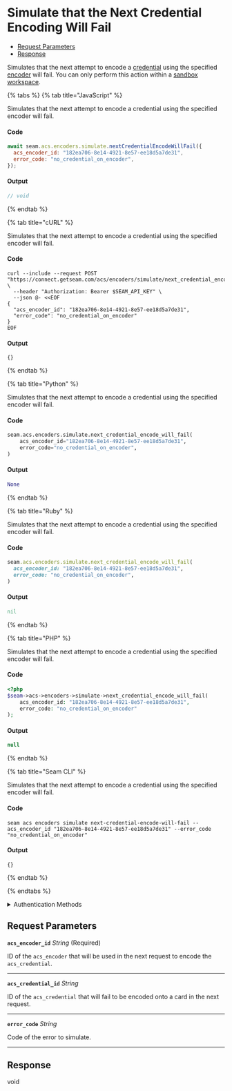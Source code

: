# Simulate that the Next Credential Encoding Will Fail

- [Request Parameters](#request-parameters)
- [Response](#response)

Simulates that the next attempt to encode a [credential](../../../../capability-guides/access-systems/managing-credentials.md) using the specified [encoder](../../../../capability-guides/access-systems/working-with-card-encoders-and-scanners/README.md) will fail. You can only perform this action within a [sandbox workspace](../../../../core-concepts/workspaces/README.md#sandbox-workspaces).


{% tabs %}
{% tab title="JavaScript" %}

Simulates that the next attempt to encode a credential using the specified encoder will fail.

#### Code

```javascript
await seam.acs.encoders.simulate.nextCredentialEncodeWillFail({
  acs_encoder_id: "182ea706-8e14-4921-8e57-ee18d5a7de31",
  error_code: "no_credential_on_encoder",
});
```

#### Output

```javascript
// void
```
{% endtab %}

{% tab title="cURL" %}

Simulates that the next attempt to encode a credential using the specified encoder will fail.

#### Code

```curl
curl --include --request POST "https://connect.getseam.com/acs/encoders/simulate/next_credential_encode_will_fail" \
  --header "Authorization: Bearer $SEAM_API_KEY" \
  --json @- <<EOF
{
  "acs_encoder_id": "182ea706-8e14-4921-8e57-ee18d5a7de31",
  "error_code": "no_credential_on_encoder"
}
EOF
```

#### Output

```curl
{}
```
{% endtab %}

{% tab title="Python" %}

Simulates that the next attempt to encode a credential using the specified encoder will fail.

#### Code

```python
seam.acs.encoders.simulate.next_credential_encode_will_fail(
    acs_encoder_id="182ea706-8e14-4921-8e57-ee18d5a7de31",
    error_code="no_credential_on_encoder",
)
```

#### Output

```python
None
```
{% endtab %}

{% tab title="Ruby" %}

Simulates that the next attempt to encode a credential using the specified encoder will fail.

#### Code

```ruby
seam.acs.encoders.simulate.next_credential_encode_will_fail(
  acs_encoder_id: "182ea706-8e14-4921-8e57-ee18d5a7de31",
  error_code: "no_credential_on_encoder",
)
```

#### Output

```ruby
nil
```
{% endtab %}

{% tab title="PHP" %}

Simulates that the next attempt to encode a credential using the specified encoder will fail.

#### Code

```php
<?php
$seam->acs->encoders->simulate->next_credential_encode_will_fail(
    acs_encoder_id: "182ea706-8e14-4921-8e57-ee18d5a7de31",
    error_code: "no_credential_on_encoder"
);
```

#### Output

```php
null
```
{% endtab %}

{% tab title="Seam CLI" %}

Simulates that the next attempt to encode a credential using the specified encoder will fail.

#### Code

```seam_cli
seam acs encoders simulate next-credential-encode-will-fail --acs_encoder_id "182ea706-8e14-4921-8e57-ee18d5a7de31" --error_code "no_credential_on_encoder"
```

#### Output

```seam_cli
{}
```
{% endtab %}

{% endtabs %}


<details>

<summary>Authentication Methods</summary>

- API key
- Personal access token
  <br>Must also include the `seam-workspace` header in the request.

To learn more, see [Authentication](https://docs.seam.co/latest/api/authentication).
</details>

## Request Parameters

**`acs_encoder_id`** *String* (Required)

ID of the `acs_encoder` that will be used in the next request to encode the `acs_credential`.

---

**`acs_credential_id`** *String*

ID of the `acs_credential` that will fail to be encoded onto a card in the next request.

---

**`error_code`** *String*

Code of the error to simulate.

---


## Response

void

